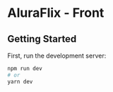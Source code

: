 # AluraFlix - Front


## Getting Started

First, run the development server:

```bash
npm run dev
# or
yarn dev
```
